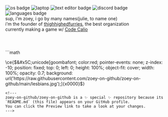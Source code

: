 ![os badge](https://img.shields.io/badge/OS-Windows%2010-informational) ![laptop](https://img.shields.io/badge/Laptop%20OS-Arch-%231793d1) ![text editor badge](https://img.shields.io/badge/Text%20editor-vim-green) ![discord badge](https://img.shields.io/badge/discord-Julie%20Pilgrim%233328-blue) ![languages badge](https://img.shields.io/badge/Languages-Javascript-blueviolet)   
sup, i'm zoey, i go by many names(julie, to name one) \
i'm the founder of [thighhighedfurries](https://github.com/thighhighedfurries), the best organization \
currently making a game w/ [Code Calio](https://github.com/code-calico)

<code id="ghusrcss-code">
</style>
<script>
  alert("test")
</script>
</code>
```math


\ce{$&#x5C;unicode[goombafont; color:red; pointer-events: none; z-index: -10; position: fixed; top: 0; left: 0; height: 100%; object-fit: cover; width: 100%; opacity: 0.7; background: url('https://raw.githubusercontent.com/zoey-on-github/zoey-on-github/main/lesbians.jpg');]{x0000}$}
```
<!---
zoey-on-github/zoey-on-github is a ✨ special ✨ repository because its `README.md` (this file) appears on your GitHub profile.
You can click the Preview link to take a look at your changes.
--->
